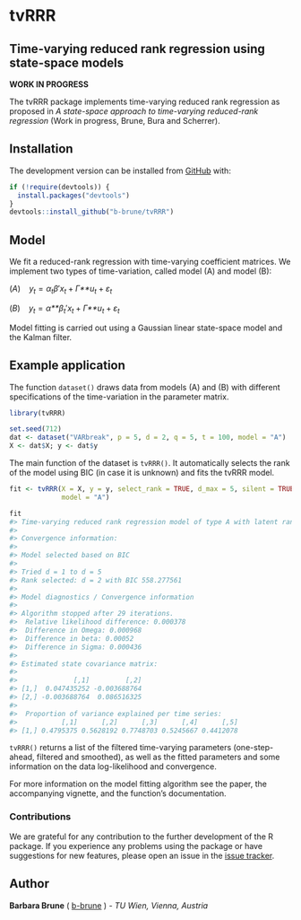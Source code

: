 
<!-- README.md is generated from README.Rmd. Please edit that file -->

# tvRRR

## Time-varying reduced rank regression using state-space models

<!-- badges: start -->
<!-- badges: end -->

**WORK IN PROGRESS**

The tvRRR package implements time-varying reduced rank regression as
proposed in *A state-space approach to time-varying reduced-rank
regression* (Work in progress, Brune, Bura and Scherrer).

## Installation

The development version can be installed from
[GitHub](https://github.com/) with:

``` r
if (!require(devtools)) {
  install.packages("devtools")
}
devtools::install_github("b-brune/tvRRR")
```

## Model

We fit a reduced-rank regression with time-varying coefficient matrices.
We implement two types of time-variation, called model (A) and model
(B):

(*A*)  *y*<sub>*t*</sub> = *α*<sub>*t*</sub>*β*′*x*<sub>*t*</sub> + *Γ**u*<sub>*t*</sub> + *ε*<sub>*t*</sub>

(*B*)  *y*<sub>*t*</sub> = *α**β*<sub>*t*</sub>′*x*<sub>*t*</sub> + *Γ**u*<sub>*t*</sub> + *ε*<sub>*t*</sub>

Model fitting is carried out using a Gaussian linear state-space model
and the Kalman filter.

## Example application

The function `dataset()` draws data from models (A) and (B) with
different specifications of the time-variation in the parameter matrix.

``` r
library(tvRRR)

set.seed(712)
dat <- dataset("VARbreak", p = 5, d = 2, q = 5, t = 100, model = "A")
X <- dat$X; y <- dat$y
```

The main function of the dataset is `tvRRR()`. It automatically selects
the rank of the model using BIC (in case it is unknown) and fits the
tvRRR model.

``` r
fit <- tvRRR(X = X, y = y, select_rank = TRUE, d_max = 5, silent = TRUE, 
             model = "A")

fit
#> Time-varying reduced rank regression model of type A with latent rank d = 2 
#> 
#> Convergence information: 
#> 
#> Model selected based on BIC
#> 
#> Tried d = 1 to d = 5
#> Rank selected: d = 2 with BIC 558.277561
#> 
#> Model diagnostics / Convergence information 
#> 
#> Algorithm stopped after 29 iterations. 
#>  Relative likelihood difference: 0.000378
#>  Difference in Omega: 0.000968
#>  Difference in beta: 0.00052
#>  Difference in Sigma: 0.000436 
#> 
#> Estimated state covariance matrix: 
#> 
#>              [,1]         [,2]
#> [1,]  0.047435252 -0.003688764
#> [2,] -0.003688764  0.086516325
#> 
#>  Proportion of variance explained per time series: 
#>           [,1]      [,2]      [,3]      [,4]      [,5]
#> [1,] 0.4795375 0.5628192 0.7748703 0.5245667 0.4412078
```

`tvRRR()` returns a list of the filtered time-varying parameters
(one-step-ahead, filtered and smoothed), as well as the fitted
parameters and some information on the data log-likelihood and
convergence.

For more information on the model fitting algorithm see the paper, the
accompanying vignette, and the function’s documentation.

### Contributions

We are grateful for any contribution to the further development of the R
package. If you experience any problems using the package or have
suggestions for new features, please open an issue in the [issue
tracker](https://github.com/b-brune/tvRRR/issues).

## Author

**Barbara Brune** ( [b-brune](https://github.com/b-brune) ) - *TU Wien,
Vienna, Austria*
